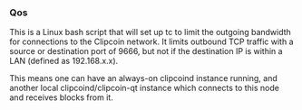 ### Qos ###

This is a Linux bash script that will set up tc to limit the outgoing bandwidth for connections to the Clipcoin network. It limits outbound TCP traffic with a source or destination port of 9666, but not if the destination IP is within a LAN (defined as 192.168.x.x).

This means one can have an always-on clipcoind instance running, and another local clipcoind/clipcoin-qt instance which connects to this node and receives blocks from it.
